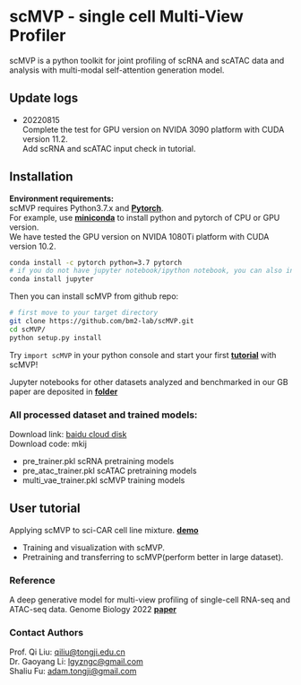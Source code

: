 # scMVP - single cell Multi-View Profiler

scMVP is a python toolkit for joint profiling of scRNA and scATAC data and analysis
with multi-modal self-attention generation model.

## Update logs
- 20220815 <br>
Complete the test for GPU version on NVIDA 3090 platform with CUDA version 11.2. <br>
Add  scRNA and scATAC input check in tutorial. <br>


## Installation
**Environment requirements:**<br>
scMVP requires Python3.7.x and [**Pytorch**](http://pytorch.org).<br>
For example, use [**miniconda**](https://conda.io/miniconda.html) to install python and pytorch of CPU or GPU version.  
We have tested the GPU version on NVIDA 1080Ti platform with CUDA version 10.2.  

```Bash
conda install -c pytorch python=3.7 pytorch
# if you do not have jupyter notebook/ipython notebook, you can also install by conda
conda install jupyter
```

Then you can install scMVP from github repo:<br>
```Bash
# first move to your target directory
git clone https://github.com/bm2-lab/scMVP.git
cd scMVP/
python setup.py install
```

Try ```import scMVP``` in your python console and start your first [**tutorial**](demos/scMVP_tutorial.ipynb) with scMVP!

Jupyter notebooks for other datasets analyzed and benchmarked in our GB paper are deposited in [**folder**](demos/manuscript_analysis/)

### All processed dataset and trained models:<br>
Download link: [baidu cloud disk](https://pan.baidu.com/s/183jLROAUuNfVKCeBY4B4DQ)<br>
Download code: mkij<br>
- pre_trainer.pkl  scRNA pretraining models <br>
- pre_atac_trainer.pkl scATAC pretraining models <br>
- multi_vae_trainer.pkl scMVP training models <br>


## User tutorial

Applying scMVP to sci-CAR cell line mixture. [**demo**](demos/scMVP_tutorial.ipynb)
- Training and visualization with scMVP.
- Pretraining and transferring to scMVP(perform better in large dataset).



### Reference
A deep generative model for multi-view profiling of single-cell RNA-seq and ATAC-seq data. Genome Biology 2022 [**paper**](https://genomebiology.biomedcentral.com/articles/10.1186/s13059-021-02595-6) 


### Contact Authors
Prof. Qi Liu: [qiliu@tongji.edu.cn](qiliu@tongji.edu.cn)<br>
Dr. Gaoyang Li: [lgyzngc@gmail.com](lgyzngc@gmail.com)<br>
Shaliu Fu: [adam.tongji@gmail.com](adam.tongji@gmail.com)<br>


